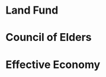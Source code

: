 # Land Fund
# Council of Elders
# Effective Economy
# 
<!--stackedit_data:
eyJoaXN0b3J5IjpbLTE4MzI4MTA2MTQsLTIwODg3NDY2MTIsNz
MwOTk4MTE2XX0=
-->